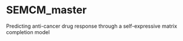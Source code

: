 # SEMCM_master
Predicting anti-cancer drug response through a self-expressive matrix completion model
